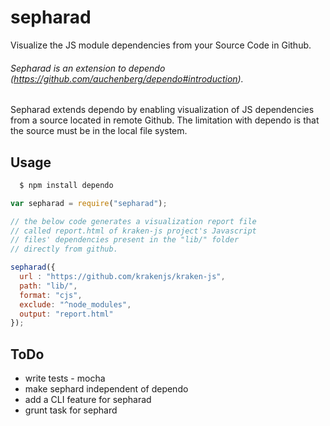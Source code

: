 sepharad
========

Visualize the JS module dependencies from your Source Code in Github.


###### Sepharad is an extension to dependo (https://github.com/auchenberg/dependo#introduction).

Sepharad extends dependo by enabling visualization of JS dependencies from a source 
located in remote Github. The limitation with dependo is that the source must be in the local file system.

Usage 
-----
```powershell
  $ npm install dependo
```

```javascript
var sepharad = require("sepharad");

// the below code generates a visualization report file 
// called report.html of kraken-js project's Javascript  
// files' dependencies present in the "lib/" folder 
// directly from github.

sepharad({
  url : "https://github.com/krakenjs/kraken-js",
  path: "lib/",
  format: "cjs",
  exclude: "^node_modules",
  output: "report.html"
});

```

ToDo 
----
* write tests - mocha
* make sephard independent of dependo
* add a CLI feature for sepharad
* grunt task for sephard